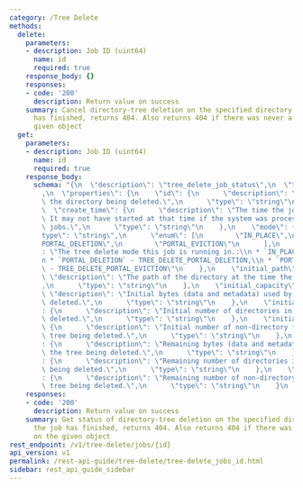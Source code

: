 ```yaml
---
category: /Tree Delete
methods:
  delete:
    parameters:
    - description: Job ID (uint64)
      name: id
      required: true
    response_body: {}
    responses:
    - code: '200'
      description: Return value on success
    summary: Cancel directory-tree deletion on the specified directory. If the job
      has finished, returns 404. Also returns 404 if there was never a job on the
      given object
  get:
    parameters:
    - description: Job ID (uint64)
      name: id
      required: true
    response_body:
      schema: "{\n  \"description\": \"tree_delete_job_status\",\n  \"type\": \"object\"\
        ,\n  \"properties\": {\n    \"id\": {\n      \"description\": \"The ID of\
        \ the directory being deleted.\",\n      \"type\": \"string\"\n    },\n  \
        \  \"create_time\": {\n      \"description\": \"The time the job was created.\
        \ It may not have started at that time if the system was processing other\
        \ jobs.\",\n      \"type\": \"string\"\n    },\n    \"mode\": {\n      \"\
        type\": \"string\",\n      \"enum\": [\n        \"IN_PLACE\",\n        \"\
        PORTAL_DELETION\",\n        \"PORTAL_EVICTION\"\n      ],\n      \"description\"\
        : \"The tree delete mode this job is running in.:\\n * `IN_PLACE` - TREE_DELETE_IN_PLACE,\\\
        n * `PORTAL_DELETION` - TREE_DELETE_PORTAL_DELETION,\\n * `PORTAL_EVICTION`\
        \ - TREE_DELETE_PORTAL_EVICTION\"\n    },\n    \"initial_path\": {\n     \
        \ \"description\": \"The path of the directory at the time the job was started.\"\
        ,\n      \"type\": \"string\"\n    },\n    \"initial_capacity\": {\n     \
        \ \"description\": \"Initial bytes (data and metadata) used by the tree being\
        \ deleted.\",\n      \"type\": \"string\"\n    },\n    \"initial_directories\"\
        : {\n      \"description\": \"Initial number of directories in the tree being\
        \ deleted.\",\n      \"type\": \"string\"\n    },\n    \"initial_files\":\
        \ {\n      \"description\": \"Initial number of non-directory files in the\
        \ tree being deleted.\",\n      \"type\": \"string\"\n    },\n    \"remaining_capacity\"\
        : {\n      \"description\": \"Remaining bytes (data and metadata) used by\
        \ the tree being deleted.\",\n      \"type\": \"string\"\n    },\n    \"remaining_directories\"\
        : {\n      \"description\": \"Remaining number of directories in the tree\
        \ being deleted.\",\n      \"type\": \"string\"\n    },\n    \"remaining_files\"\
        : {\n      \"description\": \"Remaining number of non-directory files in the\
        \ tree being deleted.\",\n      \"type\": \"string\"\n    }\n  }\n}"
    responses:
    - code: '200'
      description: Return value on success
    summary: Get status of directory-tree deletion on the specified directory. If
      the job has finished, returns 404. Also returns 404 if there was never a job
      on the given object
rest_endpoint: /v1/tree-delete/jobs/{id}
api_version: v1
permalink: /rest-api-guide/tree-delete/tree-delete_jobs_id.html
sidebar: rest_api_guide_sidebar
---
```

